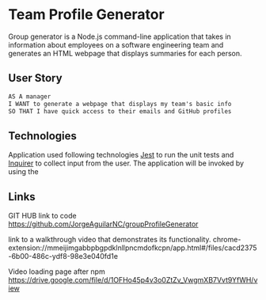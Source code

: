 # Team Profile Generator

Group generator is a Node.js command-line application that takes in information about employees on a software engineering team and generates an HTML webpage that displays summaries for each person.

## User Story

```md
AS A manager
I WANT to generate a webpage that displays my team's basic info
SO THAT I have quick access to their emails and GitHub profiles
```

## Technologies

Application used following technologies
[Jest](https://www.npmjs.com/package/jest) to run the unit tests and [Inquirer](https://www.npmjs.com/package/inquirer/v/8.2.4) to collect input from the user. The application will be invoked by using the

## Links

GIT HUB link to code
https://github.com/JorgeAguilarNC/groupProfileGenerator

link to a walkthrough video that demonstrates its functionality.
chrome-extension://mmeijimgabbpbgpdklnllpncmdofkcpn/app.html#/files/cacd2375-6b00-486c-ydf8-98e3e040fd1e

Video loading page after npm
https://drive.google.com/file/d/1OFHo45p4v3o0ZtZv_VwgmXB7Vvt9YfWH/view
